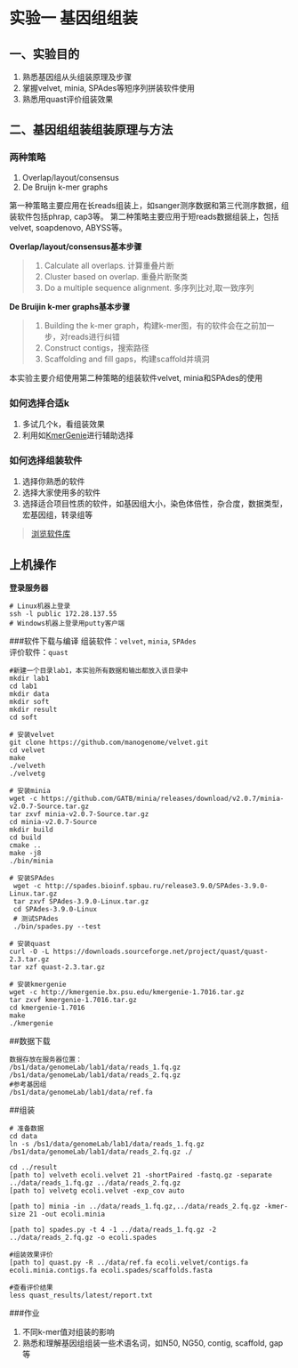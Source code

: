 # 实验一 基因组组装
## 一、实验目的  
1. 熟悉基因组从头组装原理及步骤  
2. 掌握velvet, minia, SPAdes等短序列拼装软件使用 
3. 熟悉用quast评价组装效果  

## 二、基因组组装组装原理与方法  
### 两种策略  
   1. Overlap/layout/consensus
   2. De Bruijn k-mer graphs  

第一种策略主要应用在长reads组装上，如sanger测序数据和第三代测序数据，组装软件包括phrap, cap3等。  第二种策略主要应用于短reads数据组装上，包括velvet, soapdenovo, ABYSS等。  

**Overlap/layout/consensus基本步骤**  
> 1. Calculate all overlaps. 计算重叠片断  
> 2. Cluster based on overlap. 重叠片断聚类  
> 3. Do a multiple sequence alignment. 多序列比对,取一致序列  

**De Bruijin k-mer graphs基本步骤**  
> 1. Building the k-mer graph，构建k-mer图，有的软件会在之前加一步，对reads进行纠错  
> 2. Construct contigs，搜索路径  
> 3. Scaffolding and fill gaps，构建scaffold并填洞  

本实验主要介绍使用第二种策略的组装软件velvet, minia和SPAdes的使用  

### 如何选择合适k  
1. 多试几个k，看组装效果
2. 利用如[KmerGenie](http://kmergenie.bx.psu.edu/)进行辅助选择  
 
### 如何选择组装软件  
1. 选择你熟悉的软件  
2. 选择大家使用多的软件
3. 选择适合项目性质的软件，如基因组大小，染色体倍性，杂合度，数据类型，宏基因组，转录组等

> [浏览软件库](https://omictools.com/genome-assembly-category)

## 上机操作  
**登录服务器**
```
# Linux机器上登录
ssh -l public 172.28.137.55
# Windows机器上登录用putty客户端

```
###软件下载与编译
组装软件：`velvet`, `minia`, `SPAdes`  
评价软件：`quast`
```
#新建一个目录lab1，本实验所有数据和输出都放入该目录中  
mkdir lab1
cd lab1
mkdir data
mkdir soft
mkdir result
cd soft

# 安装velvet
git clone https://github.com/manogenome/velvet.git
cd velvet
make
./velveth
./velvetg

# 安装minia
wget -c https://github.com/GATB/minia/releases/download/v2.0.7/minia-v2.0.7-Source.tar.gz
tar zxvf minia-v2.0.7-Source.tar.gz
cd minia-v2.0.7-Source
mkdir build
cd build
cmake ..
make -j8
./bin/minia

# 安装SPAdes
 wget -c http://spades.bioinf.spbau.ru/release3.9.0/SPAdes-3.9.0-Linux.tar.gz
 tar zxvf SPAdes-3.9.0-Linux.tar.gz
 cd SPAdes-3.9.0-Linux
 # 测试SPAdes
 ./bin/spades.py --test

# 安装quast
curl -O -L https://downloads.sourceforge.net/project/quast/quast-2.3.tar.gz
tar xzf quast-2.3.tar.gz

# 安装kmergenie
wget -c http://kmergenie.bx.psu.edu/kmergenie-1.7016.tar.gz
tar zxvf kmergenie-1.7016.tar.gz
cd kmergenie-1.7016
make
./kmergenie
```

##数据下载  
```
数据存放在服务器位置：
/bs1/data/genomeLab/lab1/data/reads_1.fq.gz
/bs1/data/genomeLab/lab1/data/reads_2.fq.gz
#参考基因组
/bs1/data/genomeLab/lab1/data/ref.fa
```
##组装  
```
# 准备数据
cd data
ln -s /bs1/data/genomeLab/lab1/data/reads_1.fq.gz /bs1/data/genomeLab/lab1/data/reads_2.fq.gz ./

cd ../result
[path to] velveth ecoli.velvet 21 -shortPaired -fastq.gz -separate ../data/reads_1.fq.gz ../data/reads_2.fq.gz
[path to] velvetg ecoli.velvet -exp_cov auto

[path to] minia -in ../data/reads_1.fq.gz,../data/reads_2.fq.gz -kmer-size 21 -out ecoli.minia

[path to] spades.py -t 4 -1 ../data/reads_1.fq.gz -2 ../data/reads_2.fq.gz -o ecoli.spades

#组装效果评价
[path to] quast.py -R ../data/ref.fa ecoli.velvet/contigs.fa ecoli.minia.contigs.fa ecoli.spades/scaffolds.fasta

#查看评价结果
less quast_results/latest/report.txt 

```
###作业  
1. 不同k-mer值对组装的影响  
2. 熟悉和理解基因组组装一些术语名词，如N50, NG50, contig, scaffold, gap等
 

